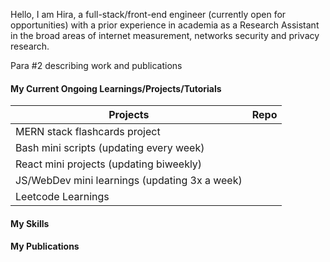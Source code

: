 


Hello, I am Hira, a full-stack/front-end engineer (currently open for opportunities) with a prior experience in academia as a Research Assistant in the broad areas of internet measurement, networks security and privacy research.

Para #2 describing work and publications 

#### My Current Ongoing Learnings/Projects/Tutorials 

|  Projects                                            | Repo                            |
|------------------------------------------------------|---------------------------------|
| MERN stack flashcards project                        |                                 |
| Bash mini scripts (updating every week)              |                                 |
| React mini projects (updating biweekly)              |                                 |
| JS/WebDev mini learnings (updating 3x a week)        |                                 |
| Leetcode Learnings                                   |                                 |


#### My Skills 

#### My Publications 


<!--
**h-100/h-100** is a ✨ _special_ ✨ repository because its `README.md` (this file) appears on your GitHub profile.

Here are some ideas to get you started:

- 🔭 I’m currently working on ...
- 🌱 I’m currently learning ...
- 👯 I’m looking to collaborate on ...
- 🤔 I’m looking for help with ...
- 💬 Ask me about ...
- 📫 How to reach me: ...
- 😄 Pronouns: ...
- ⚡ Fun fact: ...
-->
